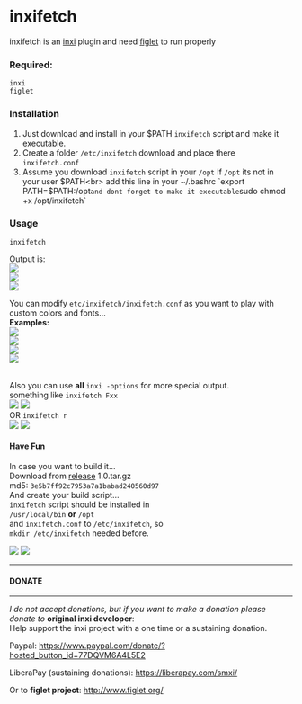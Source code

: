# inxifetch
inxifetch is an [inxi](https://codeberg.org/smxi/inxi) plugin and need [figlet](http://www.figlet.org/) to run properly<br>
### Required:
```
inxi
figlet
```
### Installation
1. Just download and install in your $PATH `inxifetch` script and make it executable. 
2. Create a folder `/etc/inxifetch` download and place there `inxifetch.conf`
3. Assume you download `inxifetch` script in your `/opt` If `/opt` its not in your user $PATH<br>
add this line in your ~/.bashrc `export PATH=$PATH:/opt` and dont forget to make it executable `sudo chmod +x /opt/inxifetch`


### Usage

```inxifetch```

Output is:<br> 
![](1.png)
<br>
![](ubuntu2.png)
<br>
![](slint.png)

You can modify `etc/inxifetch/inxifetch.conf` as you want to play with custom colors and fonts... <br>
<b>Examples:</b><br>
![](2.png)
<br>
![](3.png)
<br>
![](4.png)
<br>
![](5.png)

<br>Also you can use **all** ```inxi -options``` for more special output.   <br>
something like `inxifetch Fxx`<br>
![](a.png)
![](b.png)<br>
OR `inxifetch r`<br>
![](c.png)
![](d.png)

#### Have Fun  
In case you want to build it...<br>
Download from [release](https://github.com/rizitis/inxifetch/releases) 1.0.tar.gz<br>
md5: `3e5b7ff92c7953a7a1babad240560d97` <br>
And create your build script...<br>
`inxifetch` script should be installed in<br> `/usr/local/bin` **or** `/opt` <br>
and `inxifetch.conf` to `/etc/inxifetch`, so <br>`mkdir /etc/inxifetch` needed before.

![](ubuntu1.png)
![](ubuntu3.png)


--------------------------------------------------------------------------------
#### DONATE
--------------------------------------------------------------------------------
*I do not accept donations, but if you want to make a donation please donate to* **original inxi developer**:<br>
Help support the inxi project with a one time or a sustaining donation.

Paypal: https://www.paypal.com/donate/?hosted_button_id=77DQVM6A4L5E2

LiberaPay (sustaining donations): https://liberapay.com/smxi/<br>

Or to **figlet project**: http://www.figlet.org/




